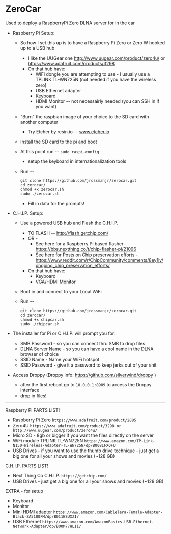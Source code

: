 # ZeroCar
Used to deploy a RaspberryPi Zero DLNA server for in the car
    
- Raspberry Pi Setup:
    - So how I set this up is to have a Raspberry Pi Zero or Zero W hooked up to a USB hub
        - I like the UUGear one http://www.uugear.com/product/zero4u/ or https://www.adafruit.com/products/3298
        - On that hub have: 
            - WiFi dongle you are attempting to use - I usually use a TPLINK TL-WN725N (not needed if you have the wireless zero)
            - USB Ethernet adapter
            - Keyboard
            - HDMI Monitor -- not necessairly needed (you can SSH in if you want)
            
    - "Burn" the raspbian image of your choice to the SD card with another computer
        - Try Etcher by resin.io -- www.etcher.io
    
    - Install the SD card to the pi and boot
    
    - At this point run -- `sudo raspi-config`
        - setup the keyboard in internationalization tools 
    
    - Run -- 
        ```
        git clone https://github.com/jrossmanjr/zerocar.git
        cd zerocar/
        chmod +x zerocar.sh
        sudo ./zerocar.sh
        ```
        - Fill in data for the prompts!
    
    
- C.H.I.P. Setup:
    - Use a powered USB hub and Flash the C.H.I.P. 
        - TO FLASH -- http://flash.getchip.com/
        - OR -
            - See here for a Raspberry Pi based flasher - https://bbs.nextthing.co/t/chip-flasher-pi/21096
            - See here for Posts on Chip preservation efforts - https://www.reddit.com/r/ChipCommunity/comments/8ey1iv/ongoing_chip_preservation_efforts/
        - On that hub have: 
            - Keyboard
            - VGA/HDMI Monitor
            
    - Boot in and connect to your Local WiFi 

    - Run -- 
        ```
        git clone https://github.com/jrossmanjr/zerocar.git
        cd zerocar/
        chmod +x chipcar.sh
        sudo ./chipcar.sh
        ```
        
- The installer for Pi or C.H.I.P. will prompt you for:
    - SMB Password - so you can connect thru SMB to drop files
    - DLNA Server Name - so you can have a cool name in the DLNA browser of choice
    - SSID Name - Name your WiFi hotspot
    - SSID Password - give it a password to keep jerks out of your shit

- Access Droppy (Droppy info: https://github.com/silverwind/droppy )
    - after the first reboot go to ``` 10.0.0.1:8989 ``` to access the Droppy interface
    - drop in files!
    
-------------------------------------------------------------------------------------------------------------------------

Raspberry Pi PARTS LIST!
- Raspberry Pi Zero ```https://www.adafruit.com/product/2885 ```
- Zero4U ``` https://www.adafruit.com/product/3298 or http://www.uugear.com/product/zero4u/ ```
- Micro SD - 8gb or bigger if you want the files directly on the server
- WiFi module TPLINK TL-WN725N ``` https://www.amazon.com/TP-Link-N150-Wireless-Adapter-TL-WN725N/dp/B008IFXQFU ```
- USB Drives - if you want to use the thumb drive technique - just get a big one for all your shows and movies (~128 GB)

C.H.I.P. PARTS LIST!
- Next Thing Co C.H.I.P. ```https://getchip.com/ ```
- USB Drives - just get a big one for all your shows and movies (~128 GB)

EXTRA - for setup
- Keyboard
- Monitor 
- Mini HDMI adapter ``` https://www.amazon.com/Cablelera-Female-Adapter-Black-ZA5100FM/dp/B011ESUXZI/ ```
- USB Ethernet ``` https://www.amazon.com/AmazonBasics-USB-Ethernet-Network-Adapter/dp/B00M77HLII/ ```
